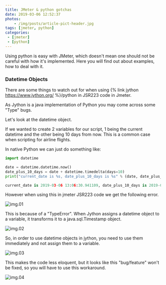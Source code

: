 ```yaml
---
title: JMeter & python gotchas
date: 2019-03-06 12:52:37
photos: 
	- /img/posts/article-pict-header.jpg
tags: [jmeter, python]
categories:
 - [jmeter]
 - [python]
---
```


Using python is easy with JMeter, which doesn't mean one should not be careful with how it's implemented. Here you will find out about examples, how to deal with it.

<!--more-->

### Datetime Objects

There are some things to watch out for when using  {% link jython https://www.jython.org/ %}/python in JSR223 code in Jmeter.

As Jython is a java implementation of Python you may come across some "Type" bugs.

Let's look at the datetime object.

If we wanted to create 2 variables for our script, 1 being the current datetime and the other being 10 days from now.
This is a common case when scripting for airline flights.

In native Python we can just do something like:

```python
import datetime

date = datetime.datetime.now()
date_plus_10_days = date + datetime.timedelta(days=10)
print("current_date is %s, date_plus_10_days is %s" % (date, date_plus_10_days))

current_date is 2019-03-06 13:06:30.941109, date_plus_10_days is 2019-03-16 13:06:30.941109
```

However when using this in jmeter JSR223 code we get the following error.

![img.01](jython_gotchya_datetime_error.png)

This is because of a "TypeError". When Jython assigns a datetime object to a variable, it transforms it to a java.sql.Timestamp object.

![img.02](jython_datetime_java_type.png)

So, in order to use datetime objects in jython, you need to use them immediately and not assign them to a variable.

![img.03]( jython_datetime_oneliner_type.png)

This makes the code less eloquent, but it looks like this "bug/feature" won't be fixed, so you will have to use this workaround.

![img.04](jython_datetime_oneline_code_fix.png)


